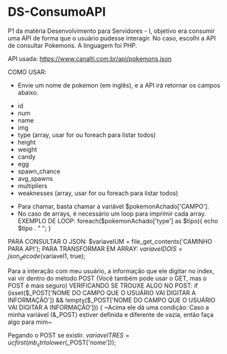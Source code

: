 # DS-ConsumoAPI 

P1 da matéria Desenvolvimento para Servidores - I, objetivo era consumir uma API de forma que o usuário pudesse interagir. No caso, escolhi a API de consultar Pokemons. A linguagem foi PHP. 

API usada: https://www.canalti.com.br/api/pokemons.json 

 COMO USAR:
 * Envie um nome de pokemon (em inglês), e a API irá retornar os campos abaixo.
 - id
 - num
 - name
 - img
 - type (array, usar for ou foreach para listar todos)
 - height
 - weight
 - candy
 - egg
 - spawn_chance
 - avg_spawns
 - multipliers
 - weaknesses (array, usar for ou foreach para listar todos)
 
 * Para chamar, basta chamar a variável $pokemonAchado['CAMPO'].
 * No caso de arrays, é necessário um loop para imprimir cada array. 
    EXEMPLO DE LOOP:
       foreach($pokemonAchado['type'] as $tipo){
        echo $tipo . " ";
        } 
        
PARA CONSULTAR O JSON: 
$variavelUM = file_get_contents('CAMINHO PARA API');
PARA TRANSFORMAR EM ARRAY:
$variavelDOIS = json_decode($variavel1, true);

Para a interação com meu usuário, a informação que ele digitar no index, vai vir dentro do método POST (Você também pode usar o GET, mas o POST é mais seguro) 
VERIFICANDO SE TROUXE ALGO NO POST: 
    if (isset($_POST['NOME DO CAMPO QUE O USUÁRIO VAI DIGITAR A INFORMAÇÃO']) && !empty($_POST['NOME DO CAMPO QUE O USUÁRIO VAI DIGITAR A INFORMAÇÃO'])) {
    ~Acima ele dá uma condição: Caso a minha variável (&_POST) estiver definida e diferente de vazia, então faça algo para mim~
    
Pegando o POST se existir.
    $variavelTRES = ucfirst(mb_strtolower($_POST['nome']));
    



